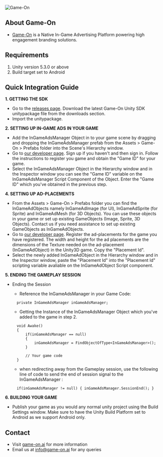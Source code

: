 ![Game-On](https://res.cloudinary.com/dy3h28fqw/image/upload/v1585113432/game-on/Logos/Logo-square_zq6mq3.png)

## About Game-On
* [Game-On](https://www.game-on.ai) is a Native In-Game Advertising Platform powering high engagement branding solutions.

## Requirements
1. Unity version 5.3.0 or above
2. Build target set to Android

## Quick Integration Guide


__1. GETTING THE SDK__
  + Go to the [releases page](https://github.com/nishanthinide/game-on-sdk/releases/latest). Download the latest Game-On Unity SDK unitypackage file from the downloads section.  
  + Import the unitypackage.

__2. SETTING UP IN-GAME ADS IN YOUR GAME__
  + Add the InGameAdsManager Object in to your game scene by dragging and dropping the InGameAdsManager prefab from the Assets > Game-On > Prefabs folder into the Scene's Hierarchy window.
  + Go to [our developer page](https://developers.game-on.ai). Sign up if you haven't and then sign in. Follow the instructions to register you game and obtain the "Game ID" for your game.
  + Select the InGameAdsManager Object in the Hierarchy window and in the Inspector window you can see the "Game ID" variable on the InGameAdsManager Script Component of the Object. Enter the "Game ID" which you've obtained in the previous step.

__4. SETTING UP AD-PLACEMENTS__
  + From the Assets > Game-On > Prefabs folder you can find the InGameAdObjects namely InGameAdImage (for UI), InGameAdSprite (for Sprite) and InGameAdMesh (for 3D Objects). You can use these objects in your game or set up existing GameObjects (Image, Sprite, 3D Objects). Contact us if you need assistance to set up existing GameObjects as InGameAdObjects. 
  + Go to [our developer page](https://developers.game-on.ai). Register the ad-placements for the game you have registered. The width and height for the ad placements are the dimensions of the Texture needed on the ad-placement (InGameAdObject) in the Unity3D game. Copy the "Placement Id".
  + Select the newly added InGameAdObject in the Hierarchy window and in the Inspector window, paste the "Placement Id" into the "Placement Id" scripting variable avaliable on the InGameAdObject Script component.


__5. ENDING THE GAMEPLAY SESSION__
+ Ending the Session

  + Reference the InGameAdsManager in your Game Code:
  ~~~~
    private InGameAdsManager inGameAdsManager;
  ~~~~
  + Getting the Instance of the InGameAdsManager Object which you've added to the game in step 2.
  ~~~~
    void Awake()
    {
        if(inGameAdsManager == null)
        {
            inGameAdsManager = FindObjectOfType<InGameAdsManager>();
        }

        // Your game code
    }
  ~~~~
  + when redirecting away from the Gameplay session, use the following line of code to send the end of session signal to the InGameAdsManager :
  ~~~~
    if(inGameAdsManager != null) { inGameAdsManager.SessionEnd(); }    
  ~~~~

__6. BUILDING YOUR GAME__
  + Publish your game as you would any normal unity project using the Build Settings window. Make sure to have the Unity Build Platform set to Android as we support Android only. 

## Contact ##
* Visit [game-on.ai](https://www.game-on.ai) for more information
* Email us at info@game-on.ai for any queries